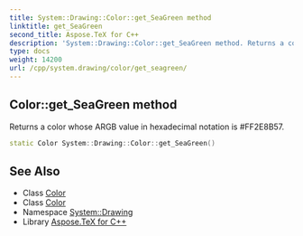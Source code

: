 ```yaml
---
title: System::Drawing::Color::get_SeaGreen method
linktitle: get_SeaGreen
second_title: Aspose.TeX for C++
description: 'System::Drawing::Color::get_SeaGreen method. Returns a color whose ARGB value in hexadecimal notation is #FF2E8B57 in C++.'
type: docs
weight: 14200
url: /cpp/system.drawing/color/get_seagreen/
---
```

## Color::get_SeaGreen method


Returns a color whose ARGB value in hexadecimal notation is #FF2E8B57.

```cpp
static Color System::Drawing::Color::get_SeaGreen()
```

## See Also

* Class [Color](../)
* Class [Color](../)
* Namespace [System::Drawing](../../)
* Library [Aspose.TeX for C++](../../../)
